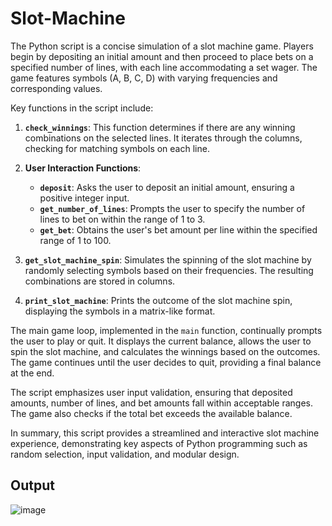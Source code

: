 # Slot-Machine

The Python script is a concise simulation of a slot machine game. Players begin by depositing an initial amount and then proceed to place bets on a specified number of lines, with each line accommodating a set wager. The game features symbols (A, B, C, D) with varying frequencies and corresponding values.

Key functions in the script include:

1. **`check_winnings`**: This function determines if there are any winning combinations on the selected lines. It iterates through the columns, checking for matching symbols on each line.

2. **User Interaction Functions**:
    - **`deposit`**: Asks the user to deposit an initial amount, ensuring a positive integer input.
    - **`get_number_of_lines`**: Prompts the user to specify the number of lines to bet on within the range of 1 to 3.
    - **`get_bet`**: Obtains the user's bet amount per line within the specified range of 1 to 100.

3. **`get_slot_machine_spin`**: Simulates the spinning of the slot machine by randomly selecting symbols based on their frequencies. The resulting combinations are stored in columns.

4. **`print_slot_machine`**: Prints the outcome of the slot machine spin, displaying the symbols in a matrix-like format.

The main game loop, implemented in the `main` function, continually prompts the user to play or quit. It displays the current balance, allows the user to spin the slot machine, and calculates the winnings based on the outcomes. The game continues until the user decides to quit, providing a final balance at the end.

The script emphasizes user input validation, ensuring that deposited amounts, number of lines, and bet amounts fall within acceptable ranges. The game also checks if the total bet exceeds the available balance.

In summary, this script provides a streamlined and interactive slot machine experience, demonstrating key aspects of Python programming such as random selection, input validation, and modular design.
## Output
![image](https://github.com/bitsonymous/Slot-Machine/assets/115882395/0a01ae7c-9643-4f48-b2d5-3307d3d7e279)
